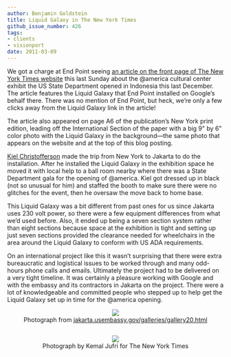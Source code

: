 ```yaml
---
author: Benjamin Goldstein
title: Liquid Galaxy in The New York Times
github_issue_number: 426
tags:
- clients
- visionport
date: 2011-03-09
---
```


We got a charge at End Point seeing [an article on the front page of The New York Times website](https://www.nytimes.com/2011/03/06/world/asia/06indonesia.html) this last Sunday about the @america cultural center exhibit the US State Department opened in Indonesia this last December. The article features the Liquid Galaxy that End Point installed on Google’s behalf there. There was no mention of End Point, but heck, we’re only a few clicks away from the Liquid Galaxy link in the article!

The article also appeared on page A6 of the publication’s New York print edition, leading off the International Section of the paper with a big 9" by 6" color photo with the Liquid Galaxy in the background—​the same photo that appears on the website and at the top of this blog posting.

[Kiel Christofferson](/blog/authors/kiel-christofferson/) made the trip from New York to Jakarta to do the installation. After he installed the Liquid Galaxy in the exhibition space he moved it with local help to a ball room nearby where there was a State Department gala for the opening of @america. Kiel got dressed up in black (not so unusual for him) and staffed the booth to make sure there were no glitches for the event, then he oversaw the move back to home base.

This Liquid Galaxy was a bit different from past ones for us since Jakarta uses 230 volt power, so there were a few equipment differences from what we’d used before. Also, it ended up being a seven section system rather than eight sections because space at the exhibition is tight and setting up just seven sections provided the clearance needed for wheelchairs in the area around the Liquid Galaxy to conform with US ADA requirements.

On an international project like this it wasn’t surprising that there were extra bureaucratic and logistical issues to be worked through and many odd-hours phone calls and emails. Ultimately the project had to be delivered on a very tight timeline. It was certainly a pleasure working with Google and with the embassy and its contractors in Jakarta on the project. There were a lot of knowledgeable and committed people who stepped up to help get the Liquid Galaxy set up in time for the @america opening.

<div style="text-align: center; margin-bottom: 2em"><img border="0" src="/blog/2011/03/liquid-galaxy-in-new-york-times/image-0.jpeg" /><br />Photograph from <a href="https://web.archive.org/web/20101210030015/http://jakarta.usembassy.gov/galleries/gallery20.html">jakarta.usembassy.gov/galleries/gallery20.html</a></div>

<div style="text-align: center; margin-bottom: 2em"><img src="https://graphics8.nytimes.com/images/2011/03/06/world/INDONESIA/INDONESIA-articleLarge.jpg" border="0" /><br />Photograph by Kemal Jufri for The New York Times</div>
